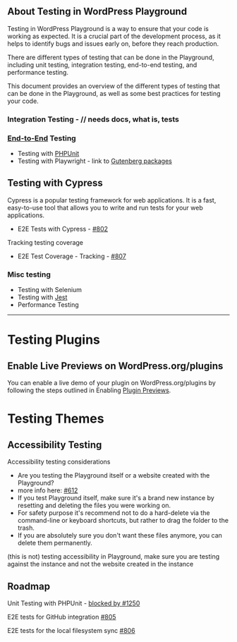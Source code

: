 ## About Testing in WordPress Playground
Testing in WordPress Playground is a way to ensure that your code is working as expected. It is a crucial part of the development process, as it helps to identify bugs and issues early on, before they reach production. 

There are different types of testing that can be done in the Playground, including unit testing, integration testing, end-to-end testing, and performance testing. 

This document provides an overview of the different types of testing that can be done in the Playground, as well as some best practices for testing your code. 

###  Integration Testing - // needs docs, what is, tests

###  [End-to-End](../e2e-testing-in-playground.md) Testing
-  Testing with [PHPUnit](./testing-PHPUnit.md)
-  Testing with Playwright - link to [Gutenberg packages](https://github.com/WordPress/gutenberg/tree/trunk/packages/e2e-test-utils-playwright)

## Testing with Cypress
Cypress is a popular testing framework for web applications. It is a fast, easy-to-use tool that allows you to write and run tests for your web applications.
-  E2E Tests with Cypress - [#802](https://github.com/WordPress/wordpress-playground/pull/802)


Tracking testing coverage
-  E2E Test Coverage - Tracking - [#807](https://github.com/WordPress/wordpress-playground/issues/807)

### Misc testing
-  Testing with Selenium
-  Testing with [Jest](./testing-with-jest.md)
-  Performance Testing



---

# Testing Plugins

## Enable Live Previews on WordPress.org/plugins
You can enable a live demo of your plugin on WordPress.org/plugins by following the steps outlined in Enabling [Plugin Previews](../plugin-previews.md).

# Testing Themes

## Accessibility Testing
Accessibility testing considerations
- Are you testing the Playground itself or a website created with the Playground?
- more info here: [#612](https://github.com/WordPress/wordpress-playground/issues/612)
- If you test Playground itself, make sure it's a brand new instance by resetting and deleting the files you were working on.
- For safety purpose it's recommend not to do a hard-delete via the command-line or keyboard shortcuts, but rather to drag the folder to the trash. 
- If you are absolutely sure you don't want these files anymore, you can delete them permanently.

 (this is not) testing accessibility in Playground, make sure you are testing against the instance and not the website created in the instance

## Roadmap
Unit Testing with PHPUnit - [blocked by #1250](https://github.com/WordPress/wordpress-playground/pull/1250)

E2E tests for GitHub integration [#805](https://github.com/WordPress/wordpress-playground/issues/805)

E2E tests for the local filesystem sync [#806](https://github.com/WordPress/wordpress-playground/issues/806)
